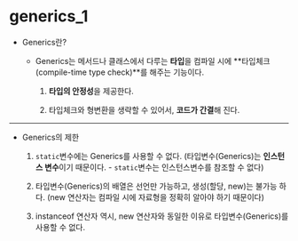 # generics_1

* Generics란?

	* Generics는 메서드나 클래스에서 다루는 **타입**을 컴파일 시에 **타입체크(compile-time type check)**를 해주는 기능이다.

		1. **타입의 안정성**을 제공한다.
	
		1. 타입체크와 형변환을 생략할 수 있어서, **코드가 간결**해 진다.
	
---

* Generics의 제한

	1. ``static``변수에는 Generics를 사용할 수 없다.
	(타입변수(Generics)는 **인스턴스 변수**이기 때문이다. - ``static``변수는 인스턴스변수를 참조할 수 없다)
	
	1. 타입변수(Generics)의 배열은 선언만 가능하고, 생성(할당, new)는 불가능 하다.
	(new 연산자는 컴파일 시에 자료형을 정확히 알아야 하기 때문이다)
	
	1. instanceof 연산자 역시, new 연산자와 동일한 이유로 타입변수(Generics)를 사용할 수 없다.